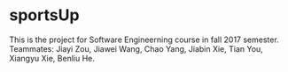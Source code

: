 # sportsUp
This is the project for Software Engineerning course in fall 2017 semester. 
Teammates: Jiayi Zou, Jiawei Wang, Chao Yang, Jiabin Xie, Tian You, Xiangyu Xie, Benliu He.
